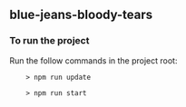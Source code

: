 ## blue-jeans-bloody-tears

### To run the project

Run the follow commands in the project root:

```
    > npm run update
```


```
    > npm run start
```
